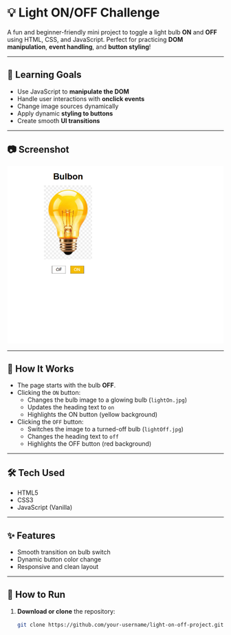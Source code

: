 # 💡 Light ON/OFF Challenge

A fun and beginner-friendly mini project to toggle a light bulb **ON** and **OFF** using HTML, CSS, and JavaScript. Perfect for practicing **DOM manipulation**, **event handling**, and **button styling**!

---

## 🧠 Learning Goals

- Use JavaScript to **manipulate the DOM**
- Handle user interactions with **onclick events**
- Change image sources dynamically
- Apply dynamic **styling to buttons**
- Create smooth **UI transitions**

---

## 📷 Screenshot

![App Screenshot](LightOn-of.png)  

---


## 🚀 How It Works

- The page starts with the bulb **OFF**.
- Clicking the `ON` button:
  - Changes the bulb image to a glowing bulb (`lightOn.jpg`)
  - Updates the heading text to `on`
  - Highlights the ON button (yellow background)
- Clicking the `OFF` button:
  - Switches the image to a turned-off bulb (`lightOff.jpg`)
  - Changes the heading text to `off`
  - Highlights the OFF button (red background)

---




## 🛠️ Tech Used

- HTML5
- CSS3
- JavaScript (Vanilla)

---

## ✨ Features

- Smooth transition on bulb switch
- Dynamic button color change
- Responsive and clean layout

---

## 📌 How to Run

1. **Download or clone** the repository:
   ```bash
   git clone https://github.com/your-username/light-on-off-project.git


